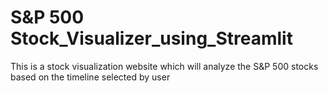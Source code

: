 # S&P 500 Stock_Visualizer_using_Streamlit
This is a stock visualization website which will analyze the S&amp;P 500 stocks based on the timeline selected by user

